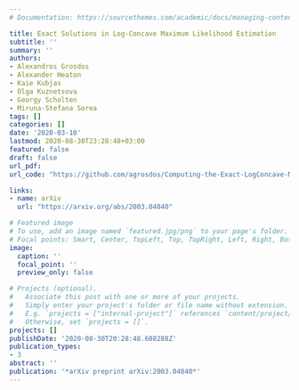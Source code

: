 ```yaml
---
# Documentation: https://sourcethemes.com/academic/docs/managing-content/

title: Exact Solutions in Log-Concave Maximum Likelihood Estimation
subtitle: ''
summary: ''
authors:
- Alexandros Grosdos
- Alexander Heaton
- Kaie Kubjas
- Olga Kuznetsova
- Georgy Scholten
- Miruna-Stefana Sorea
tags: []
categories: []
date: '2020-03-10'
lastmod: 2020-08-30T23:28:48+03:00
featured: false
draft: false
url_pdf: 
url_code: "https://github.com/agrosdos/Computing-the-Exact-LogConcave-MLE"

links:
- name: arXiv
  url: "https://arxiv.org/abs/2003.04840"

# Featured image
# To use, add an image named `featured.jpg/png` to your page's folder.
# Focal points: Smart, Center, TopLeft, Top, TopRight, Left, Right, BottomLeft, Bottom, BottomRight.
image:
  caption: ''
  focal_point: ''
  preview_only: false

# Projects (optional).
#   Associate this post with one or more of your projects.
#   Simply enter your project's folder or file name without extension.
#   E.g. `projects = ["internal-project"]` references `content/project/deep-learning/index.md`.
#   Otherwise, set `projects = []`.
projects: []
publishDate: '2020-08-30T20:28:48.688288Z'
publication_types:
- 3
abstract: ''
publication: '*arXiv preprint arXiv:2003.04840*'
---
```

